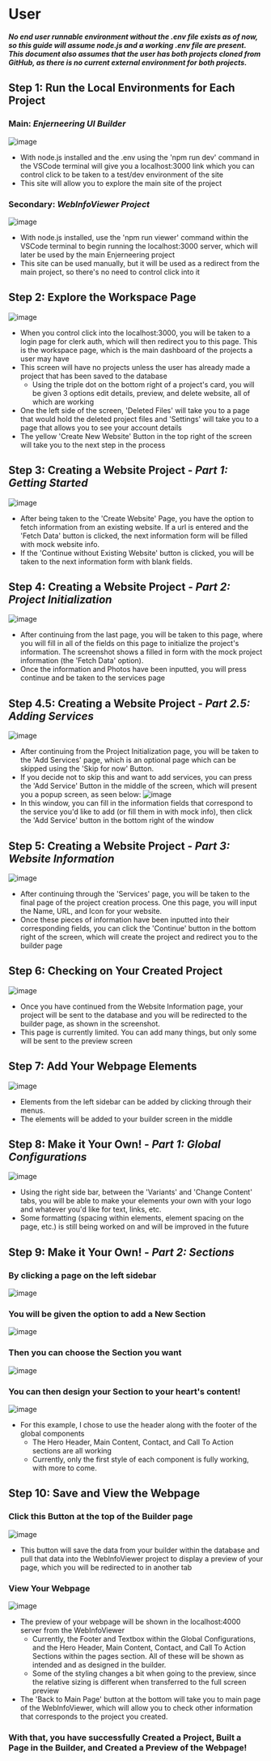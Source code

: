 # User
***No end user runnable environment without the .env file exists as of now, so this guide will assume node.js and a working .env file are present.***
***This document also assumes that the user has both projects cloned from GitHub, as there is no current external environment for both projects.***
## Step 1: Run the Local Environments for Each Project 
### Main: ***Enjerneering UI Builder***
![image](https://github.com/user-attachments/assets/ac468ae7-1769-4925-9f99-0bbc38b84517)
- With node.js installed and the .env using the 'npm run dev' command in the VSCode terminal will give you a localhost:3000 link which you can control click to be taken to a test/dev environment of the site
- This site will allow you to explore the main site of the project
### Secondary: ***WebInfoViewer Project***
![image](https://github.com/user-attachments/assets/3aa9a2c9-bb2c-4205-85d2-425e2e9483e1)
- With node.js installed, use the 'npm run viewer' command within the VSCode terminal to begin running the localhost:3000 server, which will later be used by the main Enjerneering project
- This site can be used manually, but it will be used as a redirect from the main project, so there's no need to control click into it 

## Step 2: Explore the Workspace Page
![image](https://github.com/user-attachments/assets/ff0bdc5e-138e-41ef-b818-51f8864d8358)
- When you control click into the localhost:3000, you will be taken to a login page for clerk auth, which will then redirect you to this page. This is the workspace page, which is the main dashboard of the projects a user may have
- This screen will have no projects unless the user has already made a project that has been saved to the database
  - Using the triple dot on the bottom right of a project's card, you will be given 3 options edit details, preview, and delete website, all of which are working
- One the left side of the screen, 'Deleted Files' will take you to a page that would hold the deleted project files and 'Settings' will take you to a page that allows you to see your account details
- The yellow 'Create New Website' Button in the top right of the screen will take you to the next step in the process

## Step 3: Creating a Website Project - *Part 1: Getting Started*
![image](https://github.com/user-attachments/assets/319fb785-b330-4d99-a9fd-77d09ab038f6)
- After being taken to the 'Create Website' Page, you have the option to fetch information from an existing website. If a url is entered and the 'Fetch Data' button is clicked, the next information form will be filled with mock website info.
- If the 'Continue without Existing Website' button is clicked, you will be taken to the next information form with blank fields.

## Step 4: Creating a Website Project - *Part 2: Project Initialization*
![image](https://github.com/user-attachments/assets/40340bb0-b2a6-4160-ad69-d1cd2311b271)
- After continuing from the last page, you will be taken to this page, where you will fill in all of the fields on this page to initialize the project's information. The screenshot shows a filled in form with the mock project information (the 'Fetch Data' option).
- Once the information and Photos have been inputted, you will press continue and be taken to the services page

## Step 4.5: Creating a Website Project - *Part 2.5: Adding Services*
![image](https://github.com/user-attachments/assets/b4d5a4cf-53f4-4f7c-863d-32de8b36096b)
- After continuing from the Project Initialization page, you will be taken to the 'Add Services' page, which is an optional page which can be skipped using the 'Skip for now' Button.
- If you decide not to skip this and want to add services, you can press the 'Add Service' Button in the middle of the screen, which will present you a popup screen, as seen below:
![image](https://github.com/user-attachments/assets/877bd945-08be-49e7-b873-769d382e4237)
- In this window, you can fill in the information fields that correspond to the service you'd like to add (or fill them in with mock info), then click the 'Add Service' button in the bottom right of the window

## Step 5: Creating a Website Project - *Part 3: Website Information*
![image](https://github.com/user-attachments/assets/1b552951-de2f-4916-a83a-067811e21fd5)
- After continuing through the 'Services' page, you will be taken to the final page of the project creation process. One this page, you will input the Name, URL, and Icon for your website.
- Once these pieces of information have been inputted into their corresponding fields, you can click the 'Continue' button in the bottom right of the screen, which will create the project and redirect you to the builder page

## Step 6: Checking on Your Created Project
![image](https://github.com/user-attachments/assets/82385d32-d16b-4144-bb8e-0a5cd9544575)
- Once you have continued from the Website Information page, your project will be sent to the database and you will be redirected to the builder page, as shown in the screenshot.
- This page is currently limited. You can add many things, but only some will be sent to the preview screen

## Step 7: Add Your Webpage Elements
![image](https://github.com/user-attachments/assets/98c9c1b8-cd7e-41e1-b448-c4a2d991ef04)
- Elements from the left sidebar can be added by clicking through their menus.
- The elements will be added to your builder screen in the middle 

## Step 8: Make it Your Own! - *Part 1: Global Configurations*
![image](https://github.com/user-attachments/assets/d872a2fe-c030-405c-9b52-7250e7cb3ff2)
- Using the right side bar, between the 'Variants' and 'Change Content' tabs, you will be able to make your elements your own with your logo and whatever you'd like for text, links, etc.
- Some formatting (spacing within elements, element spacing on the page, etc.) is still being worked on and will be improved in the future

## Step 9: Make it Your Own! - *Part 2: Sections*
### By clicking a page on the left sidebar
![image](https://github.com/user-attachments/assets/c2fda18f-0cd2-4c9e-b0e2-18ecc282c23b)
### You will be given the option to add a New Section
![image](https://github.com/user-attachments/assets/5fec4814-3983-4b24-809c-f676e8d6689f)
### Then you can choose the Section you want
![image](https://github.com/user-attachments/assets/2c6f1863-f673-4a5d-a880-70bfceb62ca6)
### You can then design your Section to your heart's content!
![image](https://github.com/user-attachments/assets/e7c09d67-c861-4348-999b-8a15f18010e2)
- For this example, I chose to use the header along with the footer of the global components
  - The Hero Header, Main Content, Contact, and Call To Action sections are all working
  - Currently, only the first style of each component is fully working, with more to come. 

## Step 10: Save and View the Webpage
### Click this Button at the top of the Builder page
![image](https://github.com/user-attachments/assets/409c97b8-a97e-4538-ba29-e664f4e31a6a)
- This button will save the data from your builder within the database and pull that data into the WebInfoViewer project to display a preview of your page, which you will be redirected to in another tab
### View Your Webpage 
![image](https://github.com/user-attachments/assets/c71ec8ba-81e5-4ec1-9bfc-7e4da960c11a)
- The preview of your webpage will be shown in the localhost:4000 server from the WebInfoViewer
  - Currently, the Footer and Textbox within the Global Configurations, and the Hero Header, Main Content, Contact, and Call To Action Sections within the pages section. All of these will be shown as intended and as designed in the builder.
  - Some of the styling changes a bit when going to the preview, since the relative sizing is different when transferred to the full screen preview
- The 'Back to Main Page' button at the bottom will take you to main page of the WebInfoViewer, which will allow you to check other information that corresponds to the project you created. 


### **With that, you have successfully Created a Project, Built a Page in the Builder, and Created a Preview of the Webpage!**
